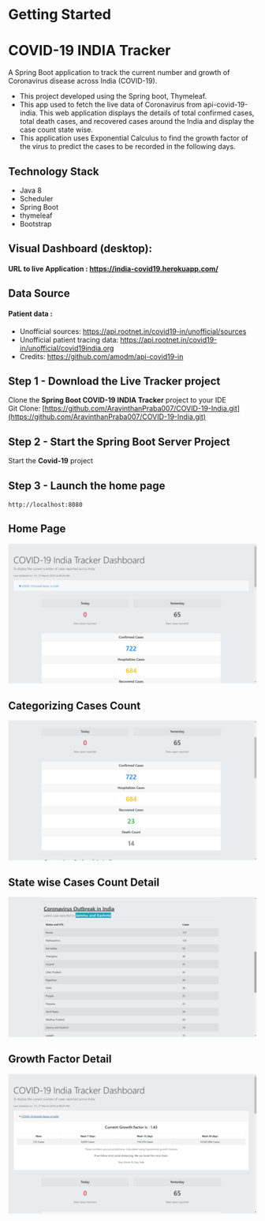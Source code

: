 # Getting Started
# COVID-19 INDIA Tracker
A Spring Boot application to track the current number and growth of Coronavirus disease across India (COVID-19).
* This project developed using the Spring boot, Thymeleaf. 
* This app used to fetch the live data of Coronavirus from api-covid-19-india.
 This web application displays the details of total confirmed cases, total death cases, and recovered cases around the India and display the case count state wise. 
* This application uses Exponential Calculus to find the growth factor of the virus to predict the cases to be recorded in the following days.

## Technology Stack
- Java 8
- Scheduler
- Spring Boot
- thymeleaf
- Bootstrap


## Visual Dashboard (desktop):
#### URL to live Application : https://india-covid19.herokuapp.com/

## Data Source
#### Patient data :
* Unofficial sources: https://api.rootnet.in/covid19-in/unofficial/sources
* Unofficial patient tracing data: https://api.rootnet.in/covid19-in/unofficial/covid19india.org
* Credits: https://github.com/amodm/api-covid19-in

## Step 1 - Download the Live Tracker project

Clone the **Spring Boot COVID-19 INDIA Tracker** project to your IDE  
Git Clone: [https://github.com/AravinthanPraba007/COVID-19-India.git](https://github.com/AravinthanPraba007/COVID-19-India.git)  

## Step 2 - Start the Spring Boot Server Project
Start the **Covid-19** project


## Step 3 - Launch the home page
```
http://localhost:8080
```
## Home Page 
![covid home page 1](https://github.com/AravinthanPraba007/COVID-19-India/blob/master/screenshots/Screenshot%20(64).png)

## Categorizing Cases Count 
![covid section 1](https://github.com/AravinthanPraba007/COVID-19-India/blob/master/screenshots/Screenshot%20(65).png)

## State wise Cases Count Detail 
![covid section 2](https://github.com/AravinthanPraba007/COVID-19-India/blob/master/screenshots/Screenshot%20(66).png)

## Growth Factor Detail
![covid section 3](https://github.com/AravinthanPraba007/COVID-19-India/blob/master/screenshots/Screenshot%20(67).png)
